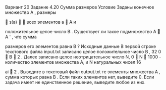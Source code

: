Вариант 20
Задание 4.20
Сумма размеров
Условие
Заданы конечное множество A , размеры


s(a)   всех элементов a  A и

положительное целое число B . Существует ли такое подмножество A  A
'
, что сумма

размеров его элементов равна B ?
Исходные данные
В первой строке текстового файла input.txt записано целое положительное число B ,
32 0  B  2 . Далее записано целое неотрицательное число N, 0  N  1000 - количество
элементов множества A, и N натуральных чисел 16

ai  2 . Выведите в текстовый файл
output.txt те элементы множества A , сумма которых равна B . Если таких элементов нет,
выведите 0. Если задача имеет не единственное решение, выведите любое из них.
